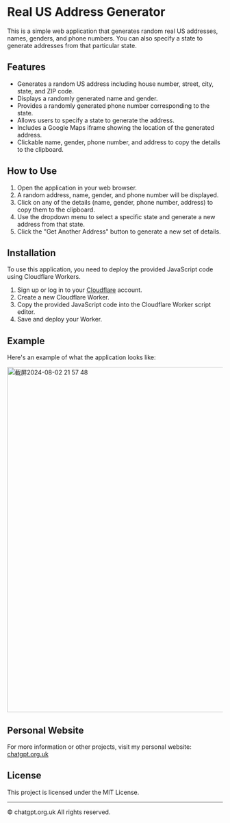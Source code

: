 # Real US Address Generator

This is a simple web application that generates random real US addresses, names, genders, and phone numbers. You can also specify a state to generate addresses from that particular state.

## Features

- Generates a random US address including house number, street, city, state, and ZIP code.
- Displays a randomly generated name and gender.
- Provides a randomly generated phone number corresponding to the state.
- Allows users to specify a state to generate the address.
- Includes a Google Maps iframe showing the location of the generated address.
- Clickable name, gender, phone number, and address to copy the details to the clipboard.

## How to Use

1. Open the application in your web browser.
2. A random address, name, gender, and phone number will be displayed.
3. Click on any of the details (name, gender, phone number, address) to copy them to the clipboard.
4. Use the dropdown menu to select a specific state and generate a new address from that state.
5. Click the "Get Another Address" button to generate a new set of details.

## Installation

To use this application, you need to deploy the provided JavaScript code using Cloudflare Workers.

1. Sign up or log in to your [Cloudflare](https://www.cloudflare.com/) account.
2. Create a new Cloudflare Worker.
3. Copy the provided JavaScript code into the Cloudflare Worker script editor.
4. Save and deploy your Worker.

## Example

Here's an example of what the application looks like:

<img width="804" alt="截屏2024-08-02 21 57 48" src="https://github.com/user-attachments/assets/4a4f75d7-c766-4b43-90de-094445e8f81f">


## Personal Website

For more information or other projects, visit my personal website: [chatgpt.org.uk](https://chatgpt.org.uk)

## License

This project is licensed under the MIT License.

---

© chatgpt.org.uk All rights reserved.

